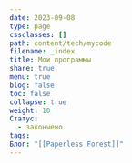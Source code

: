 ```yaml
---
date: 2023-09-08
type: page
cssclasses: []
path: content/tech/mycode
filename: _index
title: Мои программы
share: true
menu: true
blog: false
toc: false
collapse: true
weight: 10
Статус:
  - закончено
tags: 
Блог: "[[Paperless Forest]]"
---
```



